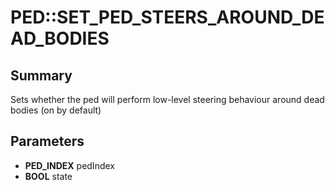 # PED::SET_PED_STEERS_AROUND_DEAD_BODIES

## Summary
Sets whether the ped will perform low-level steering behaviour around dead bodies (on by default)

## Parameters
* **PED_INDEX** pedIndex
* **BOOL** state
